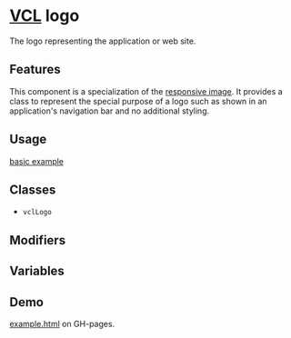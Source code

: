 # [VCL](https://github.com/vcl/vcl/doc) logo

The logo representing the application or web site.

## Features

This component is a specialization of the
[responsive image](https://github.com/vcl/responsive-image).
It provides a class to represent the special purpose of a logo such as shown
in an application's navigation bar and no additional styling.

## Usage

[basic example](/demo/example.html)

## Classes

- `vclLogo`

## Modifiers

## Variables

## Demo

[example.html](/demo/example.html) on GH-pages.
